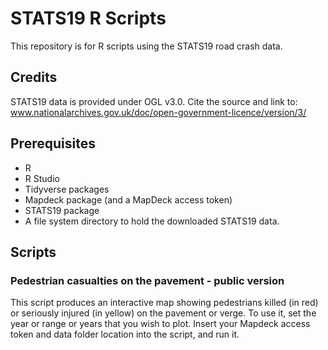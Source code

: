 # STATS19 R Scripts

This repository is for R scripts using the STATS19 road crash data. 

## Credits
STATS19 data is provided under OGL v3.0. Cite the source and link to: www.nationalarchives.gov.uk/doc/open-government-licence/version/3/

## Prerequisites
* R
* R Studio
* Tidyverse packages
* Mapdeck package (and a MapDeck access token)
* STATS19 package
* A file system directory to hold the downloaded STATS19 data.

## Scripts
### Pedestrian casualties on the pavement - public version
This script produces an interactive map showing pedestrians killed (in red) or seriously injured (in yellow) on the pavement or verge.  To use it, set the year or range or years that you wish to plot.  Insert your Mapdeck access token and data folder location into the script, and run it.
